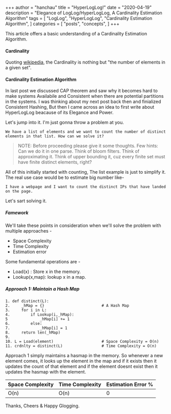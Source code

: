 +++
author = "hanchau"
title = "HyperLogLog!"
date = "2020-04-19"
description = "Elegance of LogLog/HyperLogLog, A Cardinality Estimation Algorithm"
tags = [
    "LogLog",
    "HyperLogLog",
    "Cardinality Estimation Algorithm",
]
categories = [
    "posts",
    "concepts",
]
+++

This article offers a basic understanding of a Cardinality Estimation Algorithm.
<!--more-->

#### Cardinality

Quoting [wikipedia](https://en.wikipedia.org/wiki/Cardinality), the Cardinality is nothing but "the number of elements in a given set".

#### Cardinality Estimation Algorithm

In last post we discussed CAP theorem and saw why it becomes hard to make systems Availabile and Consistent when there are potential partitions in the systems. I was thinking about my next post back then and finialized Consistent Hashing, But then I came across an idea to first write about HyperLogLog beacause of its Elegance and Power.

Let's jump into it. I'm just gonna throw a problem at you.
```
We have a list of elements and we want to count the number of distinct elements in that list. How can we solve it?
```

> NOTE: Before proceeding please give it some thoughts. Few hints: Can we do it in one parse. Think of bloom filters. Think of approximating it. Think of upper bounding it, cuz every finite set must have finite distinct elements, right?

All of this initially started with counting, The list example is just to simplify it. The real use case would be to estimate big number like-
```
I have a webpage and I want to count the distinct IPs that have landed on the page.
```
Let's sart solving it.

##### Famework
We'll take these points in consideration when we'll solve the problem with multiple approaches -
- Space Complexity
- Time Complexity
- Estimation error

Some fundamental operations are -
- Load(x) : Store x in the memory.
- Lookup(x,map): lookup x in a map.


##### Approach 1: Maintain a Hash Map

```
1. def distinct(L):
2.     _hMap = {}                         # A Hash Map
3.     for i in L:
4.         if Lookup(i,_hMap):
5              _hMap[i] += 1
6.         else:
7.             _hMap[i] = 1
8.     return len(_hMap)
9.
10. L = Load(element)                     # Space Complexity = O(n)
11. crdnlty = distinct(L)                 # Time Complexity = O(n)
```
Approach 1 simply maintains a hasmap in the memory. So whenever a new element comes, it looks up the element in the map and if it exists then it updates the count of that element and if the element doesnt exist then it updates the hasmap with the element.


Space Complexity | Time Complexity | Estimation Error %
-----------------|-----------------|-------------------
    O(n)         | O(n)            | 0


Thanks, Cheers & Happy Glogging.
